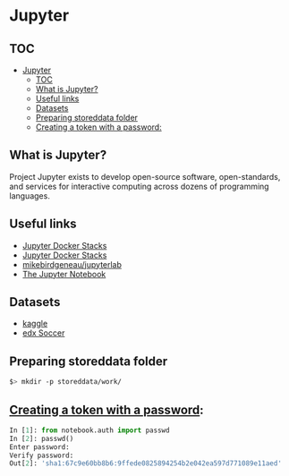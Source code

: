 # Jupyter

## TOC

- [Jupyter](#jupyter)
  - [TOC](#toc)
  - [What is Jupyter?](#what-is-jupyter)
  - [Useful links](#useful-links)
  - [Datasets](#datasets)
  - [Preparing storeddata folder](#preparing-storeddata-folder)
  - [Creating a token with a password:](#creating-a-token-with-a-password)

## What is Jupyter?

Project Jupyter exists to develop open-source software, open-standards, and services for interactive computing across dozens of programming languages.

## Useful links

- [Jupyter Docker Stacks](https://jupyter-docker-stacks.readthedocs.io/en/latest/index.html)
- [Jupyter Docker Stacks](https://github.com/jupyter/docker-stacks)
- [mikebirdgeneau/jupyterlab](https://hub.docker.com/r/mikebirdgeneau/jupyterlab)
- [The Jupyter Notebook](https://jupyter-notebook.readthedocs.io/en/latest/index.html)

## Datasets
- [kaggle](https://www.kaggle.com/)
- [edx Soccer](https://prod-edxapp.edx-cdn.org/assets/courseware/v1/51bc9c62d2a4c9a03140fe521b069753/asset-v1:UCSanDiegoX+DSE200x+3T2019+type@asset+block/Week-1-Intro-new.zip)

## Preparing storeddata folder

```sh
$> mkdir -p storeddata/work/
```

## [Creating a token with a password](https://jupyter-notebook.readthedocs.io/en/stable/public_server.html):

```python
In [1]: from notebook.auth import passwd
In [2]: passwd()
Enter password:
Verify password:
Out[2]: 'sha1:67c9e60bb8b6:9ffede0825894254b2e042ea597d771089e11aed'
```